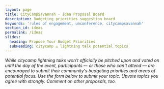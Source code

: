 ```yaml
---
layout: page
title: CityCampSavannah - Idea Proposal Board
description: Budgeting priorities suggestion board
keywords: 'rules of engagement, unconference, citycampsavannah'
section_id: ideas
permalink: /ideas
slides:
  heading: Propose Your Budget Priorities
  subHeading: citycamp ⚖️ lightning talk potential topics
---
```


<em>While citycamp lightning talks won't officially be pitched upon and voted on until the day of the event, participants –- or those who can't attend –– are encouraged to submit their community's budgeting priorities and areas of potential focus. Use the form below to submit your topic. Upvote topics you agree with strongly. Comment on other proposals, too. </em>

<div data-canny />
<script>!function(w,d,i,s){function l(){if(!d.getElementById(i)){var f=d.getElementsByTagName(s)[0],e=d.createElement(s);e.type="text/javascript",e.async=!0,e.src="https://canny.io/sdk.js",f.parentNode.insertBefore(e,f)}}if("function"!=typeof w.Canny){var c=function(){c.q.push(arguments)};c.q=[],w.Canny=c,"complete"===d.readyState?l():w.attachEvent?w.attachEvent("onload",l):w.addEventListener("load",l,!1)}}(window,document,"canny-jssdk","script");</script>
<script>
  Canny('render', {
    boardToken: '0abd95ec-bbf3-1577-6749-f134b35f1136',
    basePath: null, 
    ssoToken: null, // See step 3
  });
</script>
